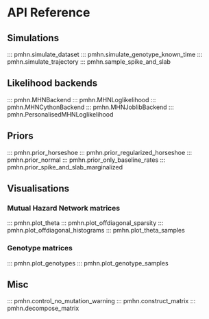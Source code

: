 # API Reference

## Simulations
::: pmhn.simulate_dataset
::: pmhn.simulate_genotype_known_time
::: pmhn.simulate_trajectory
::: pmhn.sample_spike_and_slab

## Likelihood backends
::: pmhn.MHNBackend
::: pmhn.MHNLoglikelihood
::: pmhn.MHNCythonBackend
::: pmhn.MHNJoblibBackend
::: pmhn.PersonalisedMHNLoglikelihood

## Priors
::: pmhn.prior_horseshoe
::: pmhn.prior_regularized_horseshoe
::: pmhn.prior_normal
::: pmhn.prior_only_baseline_rates
::: pmhn.prior_spike_and_slab_marginalized

## Visualisations
### Mutual Hazard Network matrices
::: pmhn.plot_theta
::: pmhn.plot_offdiagonal_sparsity
::: pmhn.plot_offdiagonal_histograms
::: pmhn.plot_theta_samples

### Genotype matrices
::: pmhn.plot_genotypes
::: pmhn.plot_genotype_samples

## Misc
::: pmhn.control_no_mutation_warning
::: pmhn.construct_matrix
::: pmhn.decompose_matrix   
